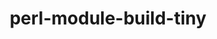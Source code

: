 ---
title: "perl-module-build-tiny"
layout: cache
categories: [package, develop-2025-04-20]
meta: {"compilers": ["none"], "num_specs": 2, "num_specs_by_stack": {"data-vis-sdk": 1, "e4s": 1, "hep": 1, "root": 2}, "oss": ["ubuntu20.04", "ubuntu22.04"], "platforms": ["linux"], "stacks": ["data-vis-sdk", "e4s", "hep", "root"], "targets": ["x86_64_v3"], "versions": ["0.048"]}
spec_details: [{"compiler": "none", "hash": "23c2mf57yk7su4gyy7244ixzodze7yzt", "os": "ubuntu22.04", "platform": "linux", "size": "-", "stacks": ["e4s", "hep", "root"], "target": "x86_64_v3", "variants": ["build_system=perl"], "versions": ["0.048"]}, {"compiler": "none", "hash": "twes46jhp3tfwiwnqlo3i7h62fzzpanp", "os": "ubuntu20.04", "platform": "linux", "size": "-", "stacks": ["data-vis-sdk", "root"], "target": "x86_64_v3", "variants": ["build_system=perl"], "versions": ["0.048"]}]
---